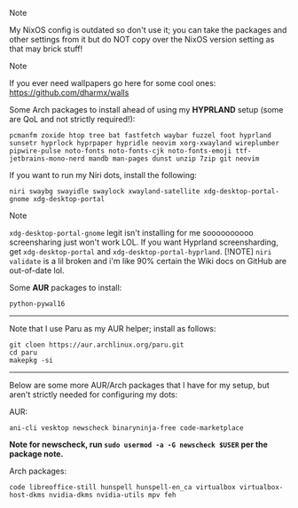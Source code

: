 > [!NOTE]
> My NixOS config is outdated so don't use it; you can take the packages and other settings from it but do NOT copy over the NixOS version setting as that may brick stuff!

> [!NOTE]
> If you ever need wallpapers go here for some cool ones: https://github.com/dharmx/walls

Some Arch packages to install ahead of using my **HYPRLAND** setup (some are QoL and not strictly required!):

```
pcmanfm zoxide htop tree bat fastfetch waybar fuzzel foot hyprland sunsetr hyprlock hyprpaper hypridle neovim xorg-xwayland wireplumber pipwire-pulse noto-fonts noto-fonts-cjk noto-fonts-emoji ttf-jetbrains-mono-nerd mandb man-pages dunst unzip 7zip git neovim
```

If you want to run my Niri dots, install the following:

```
niri swaybg swayidle swaylock xwayland-satellite xdg-desktop-portal-gnome xdg-desktop-portal
```

> [!NOTE]
> `xdg-desktop-portal-gnome` legit isn't installing for me soooooooooo screensharing just won't work LOL. If you want Hyprland screensharding, get `xdg-desktop-portal` and `xdg-desktop-portal-hyprland`.
> [!NOTE]
> `niri validate` is a lil broken and i'm like 90% certain the Wiki docs on GitHub are out-of-date lol.

Some **AUR** packages to install:

```
python-pywal16
```

---

Note that I use Paru as my AUR helper; install as follows:

```
git cloen https://aur.archlinux.org/paru.git
cd paru
makepkg -si
```

---

Below are some more AUR/Arch packages that I have for my setup, but aren't strictly needed for configuring my dots:

AUR:
```
ani-cli vesktop newscheck binaryninja-free code-marketplace
```

**Note for newscheck, run `sudo usermod -a -G newscheck $USER` per the package note.**

Arch packages:
```
code libreoffice-still hunspell hunspell-en_ca virtualbox virtualbox-host-dkms nvidia-dkms nvidia-utils mpv feh
```
